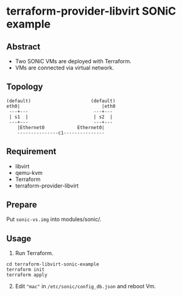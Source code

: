 # terraform-provider-libvirt SONiC example

Abstract
--------

- Two SONiC VMs are deployed with Terraform.
- VMs are connected via virtual network.


Topology
--------

```
(default)                      (default)
eth0|                              |eth0
 ---+---                        ---+---
 | s1  |                        | s2  |
 ---+---                        ---+---
    |Ethernet0            Ethernet0|
    ---------------c1---------------
```

Requirement
-----------

- libvirt
- qemu-kvm
- Terraform
- terraform-provider-libvirt


Prepare
-------

Put `sonic-vs.img` into modules/sonic/.

Usage
-----

1. Run Terraform.

```
cd terraform-libvirt-sonic-example
terraform init
terraform apply
```

2. Edit `"mac"` in `/etc/sonic/config_db.json` and reboot Vm.
